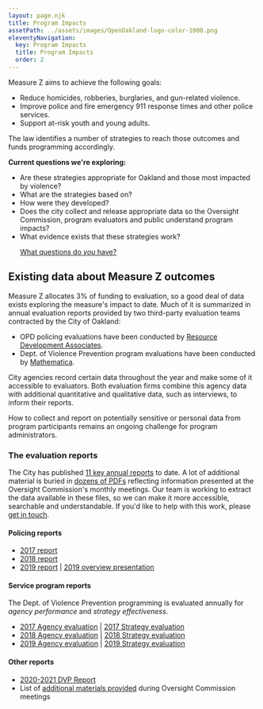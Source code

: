 ```yaml
---
layout: page.njk
title: Program Impacts
assetPath: ../assets/images/OpenOakland-logo-color-1000.png
eleventyNavigation:
  key: Program Impacts
  title: Program Impacts
  order: 2
---
```


Measure Z aims to achieve the following goals:

- Reduce homicides, robberies, burglaries, and gun-related violence.
- Improve police and fire emergency 911 response times and other police services.
- Support at-risk youth and young adults.

The law identifies a number of strategies to reach those outcomes and funds programming accordingly.

<div class="alert alert-info" role="alert">
<p><b>Current questions we're exploring:</b>

- Are these strategies appropriate for Oakland and those most impacted by violence?
- What are the strategies based on?
- How were they developed?
- Does the city collect and release appropriate data so the Oversight Commission, program evaluators and public understand program impacts?
- What evidence exists that these strategies work?</p>
<a class="btn btn-primary" href="https://bit.ly/fps-interest" role="button">What questions do <i>you</i> have?</a>
</div>

## Existing data about Measure Z outcomes

Measure Z allocates 3% of funding to evaluation, so a good deal of data exists exploring the measure's impact to date. Much of it is summarized in annual evaluation reports provided by two third-party evaluation teams contracted by the City of Oakland:

- OPD policing evaluations have been conducted by [Resource Development Associates](https://rdaconsulting.com/).
- Dept. of Violence Prevention program evaluations have been conducted by [Mathematica](https://www.mathematica.org/).

City agencies record certain data throughout the year and make some of it accessible to evaluators. Both evaluation firms combine this agency data with additional quantitative and qualitative data, such as interviews, to inform their reports.

<div class="alert alert-info" role="alert">
How to collect and report on potentially sensitive or personal data from program participants remains an ongoing challenge for program administrators.
</div>

### The evaluation reports

The City has published [11 key annual reports](https://www.oaklandca.gov/documents/measure-z-reports-and-evaluation-data) to date. A lot of additional material is buried in [dozens of PDFs](https://www.oaklandca.gov/boards-commissions/public-safety-and-services-violence-prevention-oversight-commission/meetings) reflecting information presented at the Oversight Commission's monthly meetings. Our team is working to extract the data available in these files, so we can make it more accessible, searchable and understandable. If you'd like to help with this work, please [get in touch](https://bit.ly/fps-interest).

#### Policing reports

- [2017 report](https://cao-94612.s3.amazonaws.com/documents/MZ_2017-Policing-Eval-Year-1.pdf)
- [2018 report](https://cao-94612.s3.amazonaws.com/documents/MZ__2018-Policing-Eval-Year-2.pdf)
- [2019 report](https://cao-94612.s3.amazonaws.com/documents/MZ__2018-Policing-Eval-Year-3.pdf) | [2019 overview presentation](https://cao-94612.s3.amazonaws.com/documents/Presentation-2019-Measure-Z-Year-3-Evaluation-by-Resource-Development-Associates-2.25.20.pdf)

#### Service program reports

The Dept. of Violence Prevention programming is evaluated annually for _agency performance_ and _strategy effectiveness_.

- [2017 Agency evaluation](https://cao-94612.s3.amazonaws.com/documents/2016-2017-OU-Agency-Report-4.13.18-final.pdf) | [2017 Strategy evaluation](https://cao-94612.s3.amazonaws.com/documents/Oakland-Unite-Strategy-Evaluation_Final-11172017.pdf)
- [2018 Agency evaluation](https://cao-94612.s3.amazonaws.com/documents/2016-2018-OU-Agency-Report.pdf) | [2018 Strategy evaluation](https://cao-94612.s3.amazonaws.com/documents/Oakland-Unite-2017-2018-Strategy-Evaluation-Report.pdf)
- [2019 Agency evaluation](https://cao-94612.s3.amazonaws.com/documents/2016-2019-OU-Agency-Report_Final_Revised_submitted-5-15-2020.pdf) | [2019 Strategy evaluation](https://cao-94612.s3.amazonaws.com/documents/Oakland-Unite-2018-2019-Strategy-Evaluation-CSE-Youth-Intervention.pdf)

#### Other reports

- [2020-2021 DVP Report](https://cao-94612.s3.amazonaws.com/documents/Presentation-2020-Overview-of-DVP-MZ-Funding.pdf)
- List of [additional materials provided](https://www.oaklandca.gov/boards-commissions/public-safety-and-services-violence-prevention-oversight-commission/meetings) during Oversight Commission meetings
